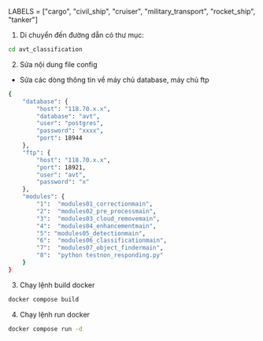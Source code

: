 LABELS = ["cargo", "civil_ship", "cruiser", "military_transport", "rocket_ship", "tanker"]
1. Di chuyển đến đường dẫn có thư mục:
```bash
cd avt_classification
```
2. Sửa nội dung file config
- Sửa các dòng thông tin về máy chủ database, máy chủ ftp
```bash
{
    "database": {
        "host": "118.70.x.x",
        "database": "avt",
        "user": "postgres",
        "password": "xxxx",
        "port": 18944
    },
    "ftp": {
        "host": "118.70.x.x",
        "port": 18921,
        "user": "avt",
        "password": "x"
    },
    "modules": {
        "1":  "modules01_correctionmain",
        "2":  "modules02_pre_processmain",
        "3":  "modules03_cloud_removemain",
        "4":  "modules04_enhancementmain",
        "5": "modules05_detectionmain",
        "6":  "modules06_classificationmain",
        "7":  "modules07_object_findermain",
        "8":  "python testnon_responding.py"
    }
}
```
3. Chạy lệnh build docker
```bash
docker compose build
```
4. Chạy lệnh run docker
```bash
docker compose run -d
```
